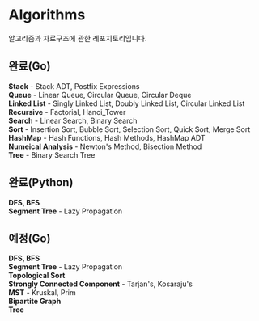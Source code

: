 # Algorithms
알고리즘과 자료구조에 관한 레포지토리입니다. 
## 완료(Go)
**Stack** - Stack ADT, Postfix Expressions<br>
**Queue** - Linear Queue, Circular Queue, Circular Deque<br>
**Linked List** - Singly Linked List, Doubly Linked List, Circular Linked List<br>
**Recursive** - Factorial, Hanoi_Tower<br>
**Search** - Linear Search, Binary Search<br>
**Sort** - Insertion Sort, Bubble Sort, Selection Sort, Quick Sort, Merge Sort<br>
**HashMap** - Hash Functions, Hash Methods, HashMap ADT<br>
**Numeical Analysis** - Newton's Method, Bisection Method<br>
**Tree** - Binary Search Tree<br>

## 완료(Python)
**DFS, BFS**<br>
**Segment Tree** - Lazy Propagation<br>

## 예정(Go)
**DFS, BFS**<br>
**Segment Tree** - Lazy Propagation<br>
**Topological Sort**<br>
**Strongly Connected Component** - Tarjan's, Kosaraju's<br>
**MST** - Kruskal, Prim<br>
**Bipartite Graph**<br>
**Tree**

